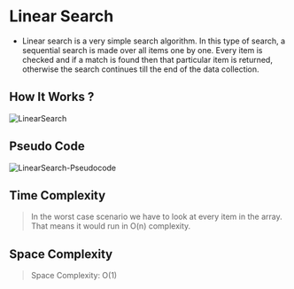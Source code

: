 # Linear Search

- Linear search is a very simple search algorithm. In this type of search, a sequential search is made over all items one by one. Every item is checked and if a match is found then that particular item is returned, otherwise the search continues till the end of the data collection.

## How It Works ?

![LinearSearch](https://www.tutorialspoint.com/data_structures_algorithms/images/linear_search.gif)

## Pseudo Code

![LinearSearch-Pseudocode](https://user-images.githubusercontent.com/51753810/89761165-773f9400-db0b-11ea-9560-3a5a5bc75576.png)


## Time Complexity

> In the worst case scenario we have to look at every item in the array. That means it would run in O(n) complexity.

## Space Complexity

> Space Complexity: O(1)